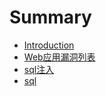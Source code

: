 # Summary

* [Introduction](README.md)
* [Web应用漏洞列表](webying-yong-lou-dong-lie-biao.md)
* [sql注入](sqlzhu-ru.md)
* [sql](sql.md)

